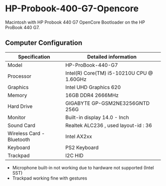 # HP-Probook-400-G7-Opencore
Macintosh with HP Probook 440 G7 
OpenCore Bootloader on the HP ProBook 440 G7.

## Computer Configuration

| Specification | Detailed information |
| -------- | ------- |
| Model | HP-ProBook-440-G7 |
| Processor | Intel(R) Core(TM) i5-10210U CPU @ 1.60GHz |
| Graphics | Intel UHD Graphics 620 |
| Memory | 16GB DDR4 2666MHz |
| Hard Drive | GIGABYTE GP-GSM2NE3256GNTD 256G  |
| Monitor | Built-in display 14.0 - Inch |
| Sound Card | Realtek ALC236 , used layout-id : 36|
| Wireless Card - Bluetooth | Intel AX2xx |
| Keyboard | PS2 Keyboard |
| Trackpad | I2C HID |

* Microphone built-in not working due to hardware not supported (Intel SST)
* Trackpad working fine with gestures